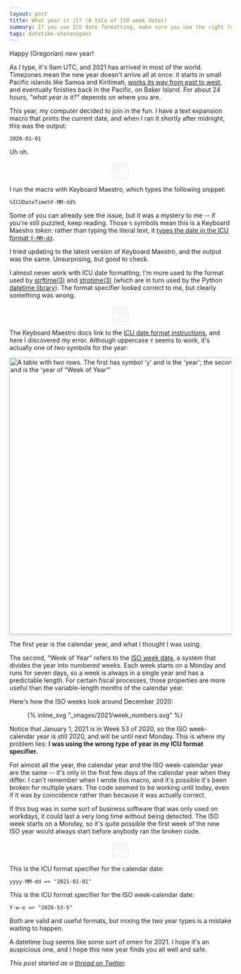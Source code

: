 ```yaml
---
layout: post
title: What year it it? (A tale of ISO week dates)
summary: If you use ICU date formatting, make sure you use the right format specifier for year.
tags: datetime-shenanigans
---
```


<style>
  hr {
    margin-left:  1em;
    margin-right: 1em;
  }
</style>

Happy (Gregorian) new year!

As I type, it's 9am UTC, and 2021 has arrived in most of the world.
Timezones mean the new year doesn't arrive all at once: it starts in small Pacific islands like Samoa and Kiritimati, [works its way from east to west][timezones], and eventually finishes back in the Pacific, on Baker Island.
For about 24 hours, *"what year is it?"* depends on where you are.

This year, my computer decided to join in the fun.
I have a text expansion macro that prints the current date, and when I ran it shortly after midnight, this was the output:

```
2020-01-01
```

Uh oh.

[timezones]: https://www.timeanddate.com/counters/firstnewyear.html



<center class="norss separator">
  <!-- https://thenounproject.com/search/?q=calendar&i=3669219 -->
  <svg height='40px' width='40px' fill="#f0f0f0" xmlns:svg="http://www.w3.org/2000/svg" xmlns="http://www.w3.org/2000/svg" viewBox="0 0 16.933333 16.933333" version="1.1" x="0px" y="0px">
    <g transform="translate(0,-280.06669)"><path style="color:#f0f0f0;font-style:normal;font-variant:normal;font-weight:normal;font-stretch:normal;font-size:medium;line-height:normal;font-family:sans-serif;font-variant-ligatures:normal;font-variant-position:normal;font-variant-caps:normal;font-variant-numeric:normal;font-variant-alternates:normal;font-feature-settings:normal;text-indent:0;text-align:start;text-decoration:none;text-decoration-line:none;text-decoration-style:solid;text-decoration-color:#000000;letter-spacing:normal;word-spacing:normal;text-transform:none;writing-mode:lr-tb;direction:ltr;text-orientation:mixed;dominant-baseline:auto;baseline-shift:baseline;text-anchor:start;white-space:normal;shape-padding:0;clip-rule:nonzero;display:inline;overflow:visible;visibility:visible;opacity:1;isolation:auto;mix-blend-mode:normal;color-interpolation:sRGB;color-interpolation-filters:linearRGB;solid-color:#000000;solid-opacity:1;vector-effect:none;fill:#f0f0f0;fill-opacity:1;fill-rule:evenodd;stroke:none;stroke-width:3.99999976;stroke-linecap:round;stroke-linejoin:round;stroke-miterlimit:4;stroke-dasharray:none;stroke-dashoffset:8;stroke-opacity:1;paint-order:stroke fill markers;color-rendering:auto;image-rendering:auto;shape-rendering:auto;text-rendering:auto;enable-background:accumulate"
      d="M 15.996094 2 C 12.706681 2 10.001953 4.7106393 10.001953 8 L 10.001953 10
      L 8 10 C 4.7105924 10 2 12.710602 2 16 L 2 56 C 2 59.289398 4.7105924 62 8 62 L 15.996094 62 A 2.0001999 2.0001999 0 1 0 15.996094 58 L 8 58 C 6.8574465 58 6 57.142551 6 56 L 6 16 C 6 14.857449 6.8574465 14 8 14 L 10.001953 14 L 10.001953 16.001953 C 10.001953 19.291352 12.706704 21.996094 15.996094 21.996094 C 19.285484 21.996094 21.998047 19.291352 21.998047 16.001953 L 21.998047 14.001953 L 25.998047 14.001953 L 25.998047 16.001953 C 25.998047 19.291352 28.710609 21.996094 32 21.996094 C 35.28939 21.996094 38.001953 19.291352 38.001953 16.001953 L 38.001953 14.001953 L 42.003906 14.001953 L 42.003906 16.001953 C 42.003906 19.291352 44.706703 21.996094 47.996094 21.996094 C 51.285481 21.996094 53.998047 19.291389 53.998047 16.001953 L 53.998047 14 L 56 14 C 57.142555 14 58 14.857449 58 16 L 58 56 C 58 57.142551 57.142555 58 56 58 L 32 58 A 2.0001999 2.0001999 0 1 0 32 62 L 56 62 C 59.28941 62 62 59.289398 62 56 L 62 16 C 62 12.710602 59.28941 10 56 10 L 53.998047 10 L 53.998047 8 C 53.998047 4.7106393 51.285504 2 47.996094 2 C 44.70668 2 42.003906 4.7106393 42.003906 8 L 42.003906 10.001953 L 38.001953 10.001953 L 38.001953 8 C 38.001953 4.7106393 35.289413 2 32 2 C 28.710587 2 25.998047 4.7106393 25.998047 8 L 25.998047 10.001953 L 21.998047 10.001953 L 21.998047 8 C 21.998047 4.7106393 19.285507 2 15.996094 2 z M 15.996094 6 C 17.13868 6 17.996094 6.8574488 17.996094 8 L 17.996094 16.001953 C 17.996094 17.14458 17.138703 18.003906 15.996094 18.003906 C 14.853484 18.003906 14.003906 17.14458 14.003906 16.001953 L 14.003906 8 C 14.003906 6.8574488 14.853507 6 15.996094 6 z M 32 6 C 33.142586 6 34.001953 6.8574488 34.001953 8 L 34.001953 16.001953 C 34.001953 17.14458 33.142609 18.003906 32 18.003906 C 30.85739 18.003906 30 17.14458 30 16.001953 L 30 8 C 30 6.8574488 30.857413 6 32 6 z M 47.996094 6 C 49.138675 6 49.998047 6.8574488 49.998047 8 L 49.998047 16.001953 C 49.998047 17.14458 49.138698 18.003906 47.996094 18.003906 C 46.853482 18.003906 45.996094 17.14458 45.996094 16.001953 L 45.996094 8 C 45.996094 6.8574488 46.853505 6 47.996094 6 z M 12.003906 25.998047 A 2.000504 2.000504 0 0 0 12.003906 29.998047 L 51.998047 29.998047 A 2.000504 2.000504 0 1 0 51.998047 25.998047 L 12.003906 25.998047 z M 24 34 A 1.9999999 1.9999999 0 0 0 22 36 A 1.9999999 1.9999999 0 0 0 24 38 A 1.9999999 1.9999999 0 0 0 26 36 A 1.9999999 1.9999999 0 0 0 24 34 z M 32 34 A 1.9999999 1.9999999 0 0 0 30 36 A 1.9999999 1.9999999 0 0 0 32 38 A 1.9999999 1.9999999 0 0 0 34 36 A 1.9999999 1.9999999 0 0 0 32 34 z M 40 34 A 1.9999999 1.9999999 0 0 0 38 36 A 1.9999999 1.9999999 0 0 0 40 38 A 1.9999999 1.9999999 0 0 0 42 36
      A 1.9999999 1.9999999 0 0 0 40 34 z M 48 34 A 1.9999999 1.9999999 0 0 0 46 36 A 1.9999999 1.9999999 0 0 0 48 38 A 1.9999999 1.9999999 0 0 0 50 36 A 1.9999999 1.9999999 0 0 0 48 34 z M 16 42 A 1.9999999 1.9999999 0 0 0 14 44 A 1.9999999 1.9999999 0 0 0 16 46 A 1.9999999 1.9999999 0 0 0 18 44 A 1.9999999 1.9999999 0 0 0 16 42 z M 24 42 A 1.9999999 1.9999999 0 0 0 22 44 A 1.9999999 1.9999999 0 0 0 24 46 A 1.9999999 1.9999999 0 0 0 26 44 A 1.9999999 1.9999999 0 0 0 24 42 z M 32 42 A 1.9999999 1.9999999 0 0 0 30 44 A 1.9999999 1.9999999 0 0 0 32 46 A 1.9999999 1.9999999 0 0 0 34 44 A 1.9999999 1.9999999 0 0 0 32 42 z M 40 42 A 1.9999999 1.9999999 0 0 0 38 44 A 1.9999999 1.9999999 0 0 0 40 46 A 1.9999999 1.9999999 0 0 0 42 44 A 1.9999999 1.9999999 0 0 0 40 42 z M 48 42 A 1.9999999 1.9999999 0 0 0 46 44 A 1.9999999 1.9999999 0 0 0 48 46 A 1.9999999 1.9999999 0 0 0 50 44 A 1.9999999 1.9999999 0 0 0 48 42 z M 16 50 A 1.9999999 1.9999999 0 0 0 14 52 A 1.9999999 1.9999999 0 0 0 16 54 A 1.9999999 1.9999999 0 0 0 18 52 A 1.9999999 1.9999999 0 0 0 16 50 z M 24 50 A 1.9999999 1.9999999 0 0 0 22 52 A 1.9999999 1.9999999 0 0 0 24 54 A 1.9999999 1.9999999 0 0 0 26 52 A 1.9999999 1.9999999 0 0 0 24 50 z M 32 50 A 1.9999999 1.9999999 0 0 0 30 52 A 1.9999999 1.9999999 0 0 0 32 54 A 1.9999999 1.9999999 0 0 0 34 52 A 1.9999999 1.9999999 0 0 0 32 50 z M 40 50 A 1.9999999 1.9999999 0 0 0 38 52 A 1.9999999 1.9999999 0 0 0 40 54 A 1.9999999 1.9999999 0 0 0 42 52 A 1.9999999 1.9999999 0 0 0 40 50 z M 24 58 A 1.9999999 1.9999999 0 0 0 22 60 A 1.9999999 1.9999999 0 0 0 24 62 A 1.9999999 1.9999999 0 0 0 26 60 A 1.9999999 1.9999999 0 0 0 24 58 z " transform="matrix(0.26458333,0,0,0.26458333,0,280.06669)">
  </path>
</g>
</svg>
</center>



I run the macro with Keyboard Maestro, which types the following snippet:

```
%ICUDateTime%Y-MM-dd%
```

Some of you can already see the issue, but it was a mystery to me -- if you're still puzzled, keep reading.
Those `%` symbols mean this is a Keyboard Maestro *token*: rather than typing the literal text, it [types the date in the ICU format `Y-MM-dd`][kmaestro].

I tried updating to the latest version of Keyboard Maestro, and the output was the same.
Unsurprising, but good to check.

I almost never work with ICU date formatting; I'm more used to the format used by [strftime(3)][strftime] and [strptime(3)][strptime] (which are in turn used by the Python [datetime library][datetime]).
The format specifier looked correct to me, but clearly something was wrong.

[kmaestro]: https://wiki.keyboardmaestro.com/token/ICUDateTime
[strftime]: https://linux.die.net/man/3/strftime
[strptime]: https://linux.die.net/man/3/strptime
[datetime]: https://docs.python.org/3/library/datetime.html



<center class="norss separator">
  <!-- https://thenounproject.com/search/?q=calendar&i=3669219 -->
  <svg height='40px' width='40px' fill="#f0f0f0" xmlns:svg="http://www.w3.org/2000/svg" xmlns="http://www.w3.org/2000/svg" viewBox="0 0 16.933333 16.933333" version="1.1" x="0px" y="0px">
    <g transform="translate(0,-280.06669)"><path style="color:#f0f0f0;font-style:normal;font-variant:normal;font-weight:normal;font-stretch:normal;font-size:medium;line-height:normal;font-family:sans-serif;font-variant-ligatures:normal;font-variant-position:normal;font-variant-caps:normal;font-variant-numeric:normal;font-variant-alternates:normal;font-feature-settings:normal;text-indent:0;text-align:start;text-decoration:none;text-decoration-line:none;text-decoration-style:solid;text-decoration-color:#000000;letter-spacing:normal;word-spacing:normal;text-transform:none;writing-mode:lr-tb;direction:ltr;text-orientation:mixed;dominant-baseline:auto;baseline-shift:baseline;text-anchor:start;white-space:normal;shape-padding:0;clip-rule:nonzero;display:inline;overflow:visible;visibility:visible;opacity:1;isolation:auto;mix-blend-mode:normal;color-interpolation:sRGB;color-interpolation-filters:linearRGB;solid-color:#000000;solid-opacity:1;vector-effect:none;fill:#f0f0f0;fill-opacity:1;fill-rule:evenodd;stroke:none;stroke-width:3.99999976;stroke-linecap:round;stroke-linejoin:round;stroke-miterlimit:4;stroke-dasharray:none;stroke-dashoffset:8;stroke-opacity:1;paint-order:stroke fill markers;color-rendering:auto;image-rendering:auto;shape-rendering:auto;text-rendering:auto;enable-background:accumulate"
      d="M 15.996094 2 C 12.706681 2 10.001953 4.7106393 10.001953 8 L 10.001953 10
      L 8 10 C 4.7105924 10 2 12.710602 2 16 L 2 56 C 2 59.289398 4.7105924 62 8 62 L 15.996094 62 A 2.0001999 2.0001999 0 1 0 15.996094 58 L 8 58 C 6.8574465 58 6 57.142551 6 56 L 6 16 C 6 14.857449 6.8574465 14 8 14 L 10.001953 14 L 10.001953 16.001953 C 10.001953 19.291352 12.706704 21.996094 15.996094 21.996094 C 19.285484 21.996094 21.998047 19.291352 21.998047 16.001953 L 21.998047 14.001953 L 25.998047 14.001953 L 25.998047 16.001953 C 25.998047 19.291352 28.710609 21.996094 32 21.996094 C 35.28939 21.996094 38.001953 19.291352 38.001953 16.001953 L 38.001953 14.001953 L 42.003906 14.001953 L 42.003906 16.001953 C 42.003906 19.291352 44.706703 21.996094 47.996094 21.996094 C 51.285481 21.996094 53.998047 19.291389 53.998047 16.001953 L 53.998047 14 L 56 14 C 57.142555 14 58 14.857449 58 16 L 58 56 C 58 57.142551 57.142555 58 56 58 L 32 58 A 2.0001999 2.0001999 0 1 0 32 62 L 56 62 C 59.28941 62 62 59.289398 62 56 L 62 16 C 62 12.710602 59.28941 10 56 10 L 53.998047 10 L 53.998047 8 C 53.998047 4.7106393 51.285504 2 47.996094 2 C 44.70668 2 42.003906 4.7106393 42.003906 8 L 42.003906 10.001953 L 38.001953 10.001953 L 38.001953 8 C 38.001953 4.7106393 35.289413 2 32 2 C 28.710587 2 25.998047 4.7106393 25.998047 8 L 25.998047 10.001953 L 21.998047 10.001953 L 21.998047 8 C 21.998047 4.7106393 19.285507 2 15.996094 2 z M 15.996094 6 C 17.13868 6 17.996094 6.8574488 17.996094 8 L 17.996094 16.001953 C 17.996094 17.14458 17.138703 18.003906 15.996094 18.003906 C 14.853484 18.003906 14.003906 17.14458 14.003906 16.001953 L 14.003906 8 C 14.003906 6.8574488 14.853507 6 15.996094 6 z M 32 6 C 33.142586 6 34.001953 6.8574488 34.001953 8 L 34.001953 16.001953 C 34.001953 17.14458 33.142609 18.003906 32 18.003906 C 30.85739 18.003906 30 17.14458 30 16.001953 L 30 8 C 30 6.8574488 30.857413 6 32 6 z M 47.996094 6 C 49.138675 6 49.998047 6.8574488 49.998047 8 L 49.998047 16.001953 C 49.998047 17.14458 49.138698 18.003906 47.996094 18.003906 C 46.853482 18.003906 45.996094 17.14458 45.996094 16.001953 L 45.996094 8 C 45.996094 6.8574488 46.853505 6 47.996094 6 z M 12.003906 25.998047 A 2.000504 2.000504 0 0 0 12.003906 29.998047 L 51.998047 29.998047 A 2.000504 2.000504 0 1 0 51.998047 25.998047 L 12.003906 25.998047 z M 24 34 A 1.9999999 1.9999999 0 0 0 22 36 A 1.9999999 1.9999999 0 0 0 24 38 A 1.9999999 1.9999999 0 0 0 26 36 A 1.9999999 1.9999999 0 0 0 24 34 z M 32 34 A 1.9999999 1.9999999 0 0 0 30 36 A 1.9999999 1.9999999 0 0 0 32 38 A 1.9999999 1.9999999 0 0 0 34 36 A 1.9999999 1.9999999 0 0 0 32 34 z M 40 34 A 1.9999999 1.9999999 0 0 0 38 36 A 1.9999999 1.9999999 0 0 0 40 38 A 1.9999999 1.9999999 0 0 0 42 36
      A 1.9999999 1.9999999 0 0 0 40 34 z M 48 34 A 1.9999999 1.9999999 0 0 0 46 36 A 1.9999999 1.9999999 0 0 0 48 38 A 1.9999999 1.9999999 0 0 0 50 36 A 1.9999999 1.9999999 0 0 0 48 34 z M 16 42 A 1.9999999 1.9999999 0 0 0 14 44 A 1.9999999 1.9999999 0 0 0 16 46 A 1.9999999 1.9999999 0 0 0 18 44 A 1.9999999 1.9999999 0 0 0 16 42 z M 24 42 A 1.9999999 1.9999999 0 0 0 22 44 A 1.9999999 1.9999999 0 0 0 24 46 A 1.9999999 1.9999999 0 0 0 26 44 A 1.9999999 1.9999999 0 0 0 24 42 z M 32 42 A 1.9999999 1.9999999 0 0 0 30 44 A 1.9999999 1.9999999 0 0 0 32 46 A 1.9999999 1.9999999 0 0 0 34 44 A 1.9999999 1.9999999 0 0 0 32 42 z M 40 42 A 1.9999999 1.9999999 0 0 0 38 44 A 1.9999999 1.9999999 0 0 0 40 46 A 1.9999999 1.9999999 0 0 0 42 44 A 1.9999999 1.9999999 0 0 0 40 42 z M 48 42 A 1.9999999 1.9999999 0 0 0 46 44 A 1.9999999 1.9999999 0 0 0 48 46 A 1.9999999 1.9999999 0 0 0 50 44 A 1.9999999 1.9999999 0 0 0 48 42 z M 16 50 A 1.9999999 1.9999999 0 0 0 14 52 A 1.9999999 1.9999999 0 0 0 16 54 A 1.9999999 1.9999999 0 0 0 18 52 A 1.9999999 1.9999999 0 0 0 16 50 z M 24 50 A 1.9999999 1.9999999 0 0 0 22 52 A 1.9999999 1.9999999 0 0 0 24 54 A 1.9999999 1.9999999 0 0 0 26 52 A 1.9999999 1.9999999 0 0 0 24 50 z M 32 50 A 1.9999999 1.9999999 0 0 0 30 52 A 1.9999999 1.9999999 0 0 0 32 54 A 1.9999999 1.9999999 0 0 0 34 52 A 1.9999999 1.9999999 0 0 0 32 50 z M 40 50 A 1.9999999 1.9999999 0 0 0 38 52 A 1.9999999 1.9999999 0 0 0 40 54 A 1.9999999 1.9999999 0 0 0 42 52 A 1.9999999 1.9999999 0 0 0 40 50 z M 24 58 A 1.9999999 1.9999999 0 0 0 22 60 A 1.9999999 1.9999999 0 0 0 24 62 A 1.9999999 1.9999999 0 0 0 26 60 A 1.9999999 1.9999999 0 0 0 24 58 z " transform="matrix(0.26458333,0,0,0.26458333,0,280.06669)">
  </path>
</g>
</svg>
</center>



The Keyboard Maestro docs link to the [ICU date format instructions](https://unicode-org.github.io/icu/userguide/format_parse/datetime/#date-field-symbol-table), and here I discovered my error.
Although uppercase `Y` seems to work, it's actually one of *two* symbols for the year:

<img src="/images/2021/icu_symbols_1x.png" srcset="/images/2021/icu_symbols_1x.png 1x, /images/2021/icu_symbols_2x.png 2x" alt="A table with two rows. The first has symbol 'y' and is the 'year'; the second had symbol 'Y' and is the 'year of “Week of Year”'" style="width: 627px; box-shadow: 0 1px 2px rgba(0,0,0,0.12),0 3px 10px rgba(0,0,0,0.08)">

The first year is the calendar year, and what I thought I was using.

The second, "Week of Year" refers to the [ISO week date](https://en.wikipedia.org/wiki/ISO_week_date), a system that divides the year into numbered weeks.
Each week starts on a Monday and runs for seven days, so a week is always in a single year and has a predictable length.
For certain fiscal processes, those properties are more useful than the variable-length months of the calendar year.

Here's how the ISO weeks look around December 2020:

<figure style="max-width: 500px;">
{% inline_svg "_images/2021/week_numbers.svg" %}
</figure>

Notice that January 1, 2021 is in Week 53 of 2020, so the ISO week-calendar year is still 2020, and will be until next Monday.
This is where my problem lies: **I was using the wrong type of year in my ICU format specifier.**

For almost all the year, the calendar year and the ISO week-calendar year are the same -- it's only in the first few days of the calendar year when they differ.
I can't remember when I wrote this macro, and it's possible it's been broken for multiple years.
The code seemed to be working until today, even if it was by coincidence rather than because it was actually correct.

If this bug was in some sort of business software that was only used on workdays, it could last a very long time without being detected.
The ISO week starts on a Monday, so it's quite possible the first week of the new ISO year would always start before anybody ran the broken code.



<center class="norss separator">
  <!-- https://thenounproject.com/search/?q=calendar&i=3669219 -->
  <svg height='40px' width='40px' fill="#f0f0f0" xmlns:svg="http://www.w3.org/2000/svg" xmlns="http://www.w3.org/2000/svg" viewBox="0 0 16.933333 16.933333" version="1.1" x="0px" y="0px">
    <g transform="translate(0,-280.06669)"><path style="color:#f0f0f0;font-style:normal;font-variant:normal;font-weight:normal;font-stretch:normal;font-size:medium;line-height:normal;font-family:sans-serif;font-variant-ligatures:normal;font-variant-position:normal;font-variant-caps:normal;font-variant-numeric:normal;font-variant-alternates:normal;font-feature-settings:normal;text-indent:0;text-align:start;text-decoration:none;text-decoration-line:none;text-decoration-style:solid;text-decoration-color:#000000;letter-spacing:normal;word-spacing:normal;text-transform:none;writing-mode:lr-tb;direction:ltr;text-orientation:mixed;dominant-baseline:auto;baseline-shift:baseline;text-anchor:start;white-space:normal;shape-padding:0;clip-rule:nonzero;display:inline;overflow:visible;visibility:visible;opacity:1;isolation:auto;mix-blend-mode:normal;color-interpolation:sRGB;color-interpolation-filters:linearRGB;solid-color:#000000;solid-opacity:1;vector-effect:none;fill:#f0f0f0;fill-opacity:1;fill-rule:evenodd;stroke:none;stroke-width:3.99999976;stroke-linecap:round;stroke-linejoin:round;stroke-miterlimit:4;stroke-dasharray:none;stroke-dashoffset:8;stroke-opacity:1;paint-order:stroke fill markers;color-rendering:auto;image-rendering:auto;shape-rendering:auto;text-rendering:auto;enable-background:accumulate"
      d="M 15.996094 2 C 12.706681 2 10.001953 4.7106393 10.001953 8 L 10.001953 10
      L 8 10 C 4.7105924 10 2 12.710602 2 16 L 2 56 C 2 59.289398 4.7105924 62 8 62 L 15.996094 62 A 2.0001999 2.0001999 0 1 0 15.996094 58 L 8 58 C 6.8574465 58 6 57.142551 6 56 L 6 16 C 6 14.857449 6.8574465 14 8 14 L 10.001953 14 L 10.001953 16.001953 C 10.001953 19.291352 12.706704 21.996094 15.996094 21.996094 C 19.285484 21.996094 21.998047 19.291352 21.998047 16.001953 L 21.998047 14.001953 L 25.998047 14.001953 L 25.998047 16.001953 C 25.998047 19.291352 28.710609 21.996094 32 21.996094 C 35.28939 21.996094 38.001953 19.291352 38.001953 16.001953 L 38.001953 14.001953 L 42.003906 14.001953 L 42.003906 16.001953 C 42.003906 19.291352 44.706703 21.996094 47.996094 21.996094 C 51.285481 21.996094 53.998047 19.291389 53.998047 16.001953 L 53.998047 14 L 56 14 C 57.142555 14 58 14.857449 58 16 L 58 56 C 58 57.142551 57.142555 58 56 58 L 32 58 A 2.0001999 2.0001999 0 1 0 32 62 L 56 62 C 59.28941 62 62 59.289398 62 56 L 62 16 C 62 12.710602 59.28941 10 56 10 L 53.998047 10 L 53.998047 8 C 53.998047 4.7106393 51.285504 2 47.996094 2 C 44.70668 2 42.003906 4.7106393 42.003906 8 L 42.003906 10.001953 L 38.001953 10.001953 L 38.001953 8 C 38.001953 4.7106393 35.289413 2 32 2 C 28.710587 2 25.998047 4.7106393 25.998047 8 L 25.998047 10.001953 L 21.998047 10.001953 L 21.998047 8 C 21.998047 4.7106393 19.285507 2 15.996094 2 z M 15.996094 6 C 17.13868 6 17.996094 6.8574488 17.996094 8 L 17.996094 16.001953 C 17.996094 17.14458 17.138703 18.003906 15.996094 18.003906 C 14.853484 18.003906 14.003906 17.14458 14.003906 16.001953 L 14.003906 8 C 14.003906 6.8574488 14.853507 6 15.996094 6 z M 32 6 C 33.142586 6 34.001953 6.8574488 34.001953 8 L 34.001953 16.001953 C 34.001953 17.14458 33.142609 18.003906 32 18.003906 C 30.85739 18.003906 30 17.14458 30 16.001953 L 30 8 C 30 6.8574488 30.857413 6 32 6 z M 47.996094 6 C 49.138675 6 49.998047 6.8574488 49.998047 8 L 49.998047 16.001953 C 49.998047 17.14458 49.138698 18.003906 47.996094 18.003906 C 46.853482 18.003906 45.996094 17.14458 45.996094 16.001953 L 45.996094 8 C 45.996094 6.8574488 46.853505 6 47.996094 6 z M 12.003906 25.998047 A 2.000504 2.000504 0 0 0 12.003906 29.998047 L 51.998047 29.998047 A 2.000504 2.000504 0 1 0 51.998047 25.998047 L 12.003906 25.998047 z M 24 34 A 1.9999999 1.9999999 0 0 0 22 36 A 1.9999999 1.9999999 0 0 0 24 38 A 1.9999999 1.9999999 0 0 0 26 36 A 1.9999999 1.9999999 0 0 0 24 34 z M 32 34 A 1.9999999 1.9999999 0 0 0 30 36 A 1.9999999 1.9999999 0 0 0 32 38 A 1.9999999 1.9999999 0 0 0 34 36 A 1.9999999 1.9999999 0 0 0 32 34 z M 40 34 A 1.9999999 1.9999999 0 0 0 38 36 A 1.9999999 1.9999999 0 0 0 40 38 A 1.9999999 1.9999999 0 0 0 42 36
      A 1.9999999 1.9999999 0 0 0 40 34 z M 48 34 A 1.9999999 1.9999999 0 0 0 46 36 A 1.9999999 1.9999999 0 0 0 48 38 A 1.9999999 1.9999999 0 0 0 50 36 A 1.9999999 1.9999999 0 0 0 48 34 z M 16 42 A 1.9999999 1.9999999 0 0 0 14 44 A 1.9999999 1.9999999 0 0 0 16 46 A 1.9999999 1.9999999 0 0 0 18 44 A 1.9999999 1.9999999 0 0 0 16 42 z M 24 42 A 1.9999999 1.9999999 0 0 0 22 44 A 1.9999999 1.9999999 0 0 0 24 46 A 1.9999999 1.9999999 0 0 0 26 44 A 1.9999999 1.9999999 0 0 0 24 42 z M 32 42 A 1.9999999 1.9999999 0 0 0 30 44 A 1.9999999 1.9999999 0 0 0 32 46 A 1.9999999 1.9999999 0 0 0 34 44 A 1.9999999 1.9999999 0 0 0 32 42 z M 40 42 A 1.9999999 1.9999999 0 0 0 38 44 A 1.9999999 1.9999999 0 0 0 40 46 A 1.9999999 1.9999999 0 0 0 42 44 A 1.9999999 1.9999999 0 0 0 40 42 z M 48 42 A 1.9999999 1.9999999 0 0 0 46 44 A 1.9999999 1.9999999 0 0 0 48 46 A 1.9999999 1.9999999 0 0 0 50 44 A 1.9999999 1.9999999 0 0 0 48 42 z M 16 50 A 1.9999999 1.9999999 0 0 0 14 52 A 1.9999999 1.9999999 0 0 0 16 54 A 1.9999999 1.9999999 0 0 0 18 52 A 1.9999999 1.9999999 0 0 0 16 50 z M 24 50 A 1.9999999 1.9999999 0 0 0 22 52 A 1.9999999 1.9999999 0 0 0 24 54 A 1.9999999 1.9999999 0 0 0 26 52 A 1.9999999 1.9999999 0 0 0 24 50 z M 32 50 A 1.9999999 1.9999999 0 0 0 30 52 A 1.9999999 1.9999999 0 0 0 32 54 A 1.9999999 1.9999999 0 0 0 34 52 A 1.9999999 1.9999999 0 0 0 32 50 z M 40 50 A 1.9999999 1.9999999 0 0 0 38 52 A 1.9999999 1.9999999 0 0 0 40 54 A 1.9999999 1.9999999 0 0 0 42 52 A 1.9999999 1.9999999 0 0 0 40 50 z M 24 58 A 1.9999999 1.9999999 0 0 0 22 60 A 1.9999999 1.9999999 0 0 0 24 62 A 1.9999999 1.9999999 0 0 0 26 60 A 1.9999999 1.9999999 0 0 0 24 58 z " transform="matrix(0.26458333,0,0,0.26458333,0,280.06669)">
  </path>
</g>
</svg>
</center>



This is the ICU format specifier for the calendar date:

```
yyyy-MM-dd => "2021-01-01"
```

This is the ICU format specifier for the ISO week-calendar date:

```
Y-w-e => "2020-53-5"
```

Both are valid and useful formats, but mixing the two year types is a mistake waiting to happen.

A datetime bug seems like some sort of omen for 2021.
I hope it's an auspicious one, and I hope this new year finds you all well and safe.

*This post started as a [thread on Twitter](https://twitter.com/alexwlchan/status/1344809737322377221).*

